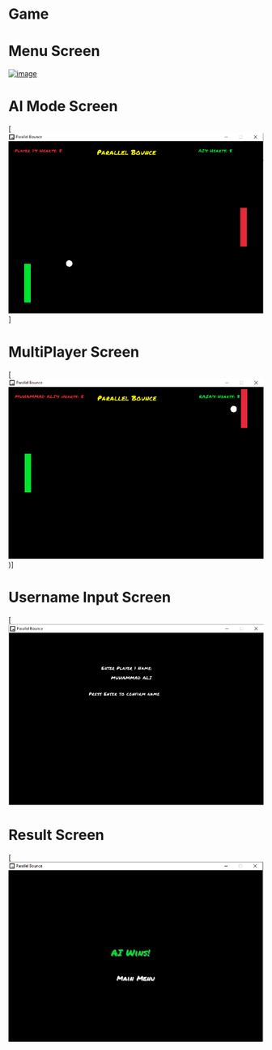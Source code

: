 # Game
# Menu Screen
[![image](https://github.com/user-attachments/assets/ddd40d90-cf61-41eb-97af-4591bb673bd7)
](https://github.com/Muhammad-taraz/Game/blob/a94ac09be4de7d2fe83aaf26be3bd5436018212d/menu.png)
# AI Mode Screen
[![image](https://github.com/Muhammad-taraz/Game/blob/9e8f20fe1f2b89f07b9aeeddb93c3744985da3ce/AI%20mode.png)]
# MultiPlayer Screen
[![image](https://github.com/Muhammad-taraz/Game/blob/d6f1814928a0ff971c655f30746329eeb650f902/MultiPlayer%20mode.png))]
# Username Input Screen
[![image](https://github.com/Muhammad-taraz/Game/blob/d6f1814928a0ff971c655f30746329eeb650f902/Username%20Input.png)
# Result Screen
[![image](https://github.com/Muhammad-taraz/Game/blob/d6f1814928a0ff971c655f30746329eeb650f902/result.png)
